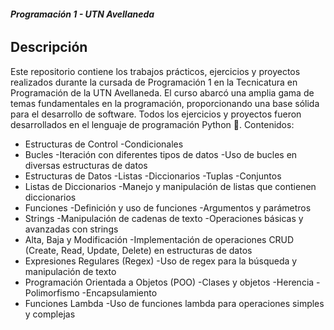###### **Programación 1 - UTN Avellaneda**
## Descripción
Este repositorio contiene los trabajos prácticos, ejercicios y proyectos realizados durante la cursada de Programación 1 en la Tecnicatura en Programación de la UTN Avellaneda. El curso abarcó una amplia gama de temas fundamentales en la programación, proporcionando una base sólida para el desarrollo de software. Todos los ejercicios y proyectos fueron desarrollados en el lenguaje de programación Python 🐍.
Contenidos:

- Estructuras de Control
	-Condicionales
- Bucles
	-Iteración con diferentes tipos de datos
	-Uso de bucles en diversas estructuras de datos
- Estructuras de Datos
	-Listas
	-Diccionarios
	-Tuplas
	-Conjuntos
- Listas de Diccionarios
	-Manejo y manipulación de listas que contienen diccionarios
- Funciones
	-Definición y uso de funciones
	-Argumentos y parámetros
- Strings
	-Manipulación de cadenas de texto
	-Operaciones básicas y avanzadas con strings
- Alta, Baja y Modificación
	-Implementación de operaciones CRUD (Create, Read, Update, Delete) en estructuras de datos
- Expresiones Regulares (Regex)
	-Uso de regex para la búsqueda y manipulación de texto
- Programación Orientada a Objetos (POO)
	-Clases y objetos
	-Herencia
	-Polimorfismo
	-Encapsulamiento
- Funciones Lambda
	-Uso de funciones lambda para operaciones simples y complejas
